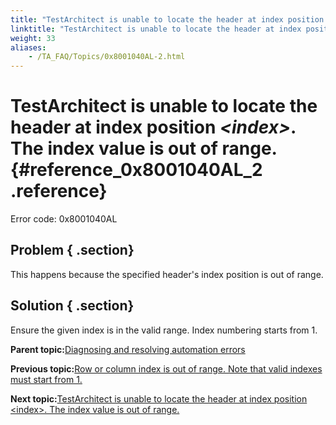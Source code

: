 ```yaml
--- 
title: "TestArchitect is unable to locate the header at index position *<index\\>*. The index value is out of range."
linktitle: "TestArchitect is unable to locate the header at index position <index\\>. The index value is out of range."
weight: 33
aliases: 
    - /TA_FAQ/Topics/0x8001040AL-2.html
---
```

# TestArchitect is unable to locate the header at index position *<index\>*. The index value is out of range. {#reference_0x8001040AL_2 .reference}

Error code: 0x8001040AL

## Problem { .section}

This happens because the specified header's index position is out of range.

## Solution { .section}

Ensure the given index is in the valid range. Index numbering starts from 1.

**Parent topic:**[Diagnosing and resolving automation errors](../../TA_FAQ/Topics/faq.automation_error.html)

**Previous topic:**[Row or column index is out of range. Note that valid indexes must start from 1.](../../TA_FAQ/Topics/0x8001040AL-1.html)

**Next topic:**[TestArchitect is unable to locate the header at index position <index\>. The index value is out of range.](../../TA_FAQ/Topics/0x80010801L.html)

